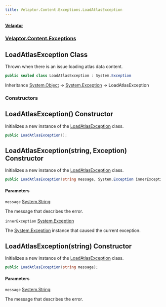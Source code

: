```yaml
---
title: Velaptor.Content.Exceptions.LoadAtlasException
---
```


#### [Velaptor](Namespaces.md 'Velaptor Namespaces')
### [Velaptor.Content.Exceptions](Velaptor.Content.Exceptions.md 'Velaptor.Content.Exceptions')

## LoadAtlasException Class

Thrown when there is an issue loading atlas data content.

```csharp
public sealed class LoadAtlasException : System.Exception
```

Inheritance [System.Object](https://docs.microsoft.com/en-us/dotnet/api/System.Object 'System.Object') → [System.Exception](https://docs.microsoft.com/en-us/dotnet/api/System.Exception 'System.Exception') → LoadAtlasException
### Constructors

<a name='Velaptor.Content.Exceptions.LoadAtlasException.LoadAtlasException()'></a>

## LoadAtlasException() Constructor

Initializes a new instance of the [LoadAtlasException](Velaptor.Content.Exceptions.LoadAtlasException.md 'Velaptor.Content.Exceptions.LoadAtlasException') class.

```csharp
public LoadAtlasException();
```

<a name='Velaptor.Content.Exceptions.LoadAtlasException.LoadAtlasException(string,System.Exception)'></a>

## LoadAtlasException(string, Exception) Constructor

Initializes a new instance of the [LoadAtlasException](Velaptor.Content.Exceptions.LoadAtlasException.md 'Velaptor.Content.Exceptions.LoadAtlasException') class.

```csharp
public LoadAtlasException(string message, System.Exception innerException);
```
#### Parameters

<a name='Velaptor.Content.Exceptions.LoadAtlasException.LoadAtlasException(string,System.Exception).message'></a>

`message` [System.String](https://docs.microsoft.com/en-us/dotnet/api/System.String 'System.String')

The message that describes the error.

<a name='Velaptor.Content.Exceptions.LoadAtlasException.LoadAtlasException(string,System.Exception).innerException'></a>

`innerException` [System.Exception](https://docs.microsoft.com/en-us/dotnet/api/System.Exception 'System.Exception')

The [System.Exception](https://docs.microsoft.com/en-us/dotnet/api/System.Exception 'System.Exception') instance that caused the current exception.

<a name='Velaptor.Content.Exceptions.LoadAtlasException.LoadAtlasException(string)'></a>

## LoadAtlasException(string) Constructor

Initializes a new instance of the [LoadAtlasException](Velaptor.Content.Exceptions.LoadAtlasException.md 'Velaptor.Content.Exceptions.LoadAtlasException') class.

```csharp
public LoadAtlasException(string message);
```
#### Parameters

<a name='Velaptor.Content.Exceptions.LoadAtlasException.LoadAtlasException(string).message'></a>

`message` [System.String](https://docs.microsoft.com/en-us/dotnet/api/System.String 'System.String')

The message that describes the error.